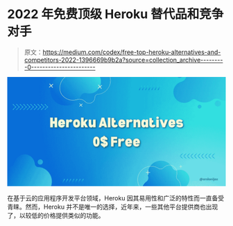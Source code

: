 # 2022 年免费顶级 Heroku 替代品和竞争对手

> 原文：<https://medium.com/codex/free-top-heroku-alternatives-and-competitors-2022-1396669b9b2a?source=collection_archive---------0----------------------->

![](img/d0b26df2464ba40afbcadf0f4c6c2d98.png)

在基于云的应用程序开发平台领域，Heroku 因其易用性和广泛的特性而一直备受青睐。然而，Heroku 并不是唯一的选择，近年来，一些其他平台提供商也出现了，以较低的价格提供类似的功能。